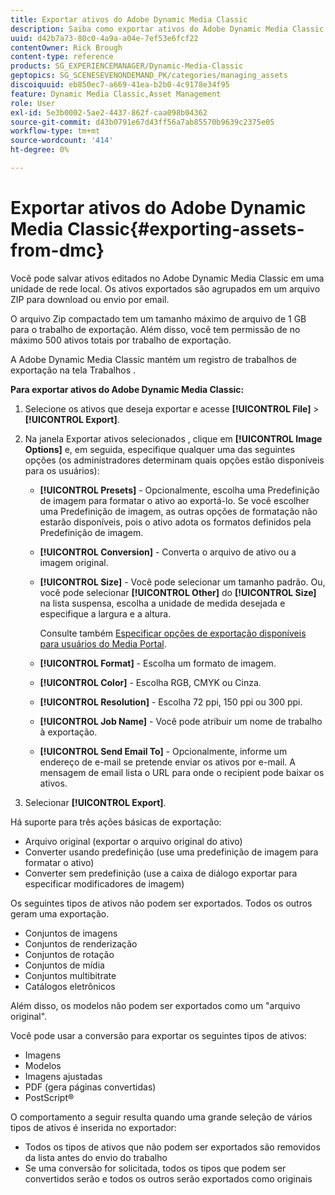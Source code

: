 ```yaml
---
title: Exportar ativos do Adobe Dynamic Media Classic
description: Saiba como exportar ativos do Adobe Dynamic Media Classic.
uuid: d42b7a73-80c0-4a9a-a04e-7ef53e6fcf22
contentOwner: Rick Brough
content-type: reference
products: SG_EXPERIENCEMANAGER/Dynamic-Media-Classic
geptopics: SG_SCENESEVENONDEMAND_PK/categories/managing_assets
discoiquuid: eb850ec7-a669-41ea-b2b0-4c9178e34f95
feature: Dynamic Media Classic,Asset Management
role: User
exl-id: 5e3b0002-5ae2-4437-862f-caa098b04362
source-git-commit: d43b0791e67d43ff56a7ab85570b9639c2375e05
workflow-type: tm+mt
source-wordcount: '414'
ht-degree: 0%

---
```


# Exportar ativos do Adobe Dynamic Media Classic{#exporting-assets-from-dmc}

Você pode salvar ativos editados no Adobe Dynamic Media Classic em uma unidade de rede local. Os ativos exportados são agrupados em um arquivo ZIP para download ou envio por email.

O arquivo Zip compactado tem um tamanho máximo de arquivo de 1 GB para o trabalho de exportação. Além disso, você tem permissão de no máximo 500 ativos totais por trabalho de exportação.

A Adobe Dynamic Media Classic mantém um registro de trabalhos de exportação na tela Trabalhos .

**Para exportar ativos do Adobe Dynamic Media Classic:**

1. Selecione os ativos que deseja exportar e acesse **[!UICONTROL File]** > **[!UICONTROL Export]**.
1. Na janela Exportar ativos selecionados , clique em **[!UICONTROL Image Options]** e, em seguida, especifique qualquer uma das seguintes opções (os administradores determinam quais opções estão disponíveis para os usuários):

   * **[!UICONTROL Presets]** - Opcionalmente, escolha uma Predefinição de imagem para formatar o ativo ao exportá-lo. Se você escolher uma Predefinição de imagem, as outras opções de formatação não estarão disponíveis, pois o ativo adota os formatos definidos pela Predefinição de imagem.

   * **[!UICONTROL Conversion]** - Converta o arquivo de ativo ou a imagem original.

   * **[!UICONTROL Size]** - Você pode selecionar um tamanho padrão. Ou, você pode selecionar **[!UICONTROL Other]** do **[!UICONTROL Size]** na lista suspensa, escolha a unidade de medida desejada e especifique a largura e a altura.

      Consulte também [Especificar opções de exportação disponíveis para usuários do Media Portal](specifying-export-options-available-media.md#specifying_export_options_available_to_media_portal_users).

   * **[!UICONTROL Format]** - Escolha um formato de imagem.

   * **[!UICONTROL Color]** - Escolha RGB, CMYK ou Cinza.

   * **[!UICONTROL Resolution]** - Escolha 72 ppi, 150 ppi ou 300 ppi.

   * **[!UICONTROL Job Name]** - Você pode atribuir um nome de trabalho à exportação.

   * **[!UICONTROL Send Email To]** - Opcionalmente, informe um endereço de e-mail se pretende enviar os ativos por e-mail. A mensagem de email lista o URL para onde o recipient pode baixar os ativos.

1. Selecionar **[!UICONTROL Export]**.

Há suporte para três ações básicas de exportação:

* Arquivo original (exportar o arquivo original do ativo)
* Converter usando predefinição (use uma predefinição de imagem para formatar o ativo)
* Converter sem predefinição (use a caixa de diálogo exportar para especificar modificadores de imagem)

Os seguintes tipos de ativos não podem ser exportados. Todos os outros geram uma exportação.

* Conjuntos de imagens
* Conjuntos de renderização
* Conjuntos de rotação
* Conjuntos de mídia
* Conjuntos multibitrate
* Catálogos eletrônicos

Além disso, os modelos não podem ser exportados como um &quot;arquivo original&quot;.

Você pode usar a conversão para exportar os seguintes tipos de ativos:

* Imagens
* Modelos
* Imagens ajustadas
* PDF (gera páginas convertidas)
* PostScript®

O comportamento a seguir resulta quando uma grande seleção de vários tipos de ativos é inserida no exportador:

* Todos os tipos de ativos que não podem ser exportados são removidos da lista antes do envio do trabalho
* Se uma conversão for solicitada, todos os tipos que podem ser convertidos serão e todos os outros serão exportados como originais
